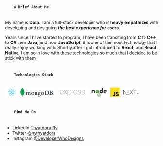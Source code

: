 <h4>
  <code>
    A Brief About Me
  </code>
</h4>

My name is **Dora**. I am a full-stack developer who is **heavy empathizes** with developing and designing __*the best experience for users*__.

Years since I have started to program, I have been transiting from **C** to **C++** to **C#** then **Java**, and now **JavaScript**, it is one of the most technology that I really enjoy working with. Shortly after I got introduced to **React**, and **React Native**, I am so in love with these technologies so much that I decided to be stick with them.

<h4>
  <code>
    Technologies Stack
  </code>
</h4>
<p>
  <img src="./static/react.png" height=30 hspace=0>
  <img src="./static/mongodb.png" height=30 hspace=4>
  <img src="./static/expressjs.png" height=30 hspace=4>
  <img src="./static/nodejs.png" height=30 hspace=4>
  <img src="./static/js.png" height=30 hspace=4>
  <img src="./static/nextjs.png" height=30 hspace=4>
</p>

<h4>
  <code>
    Find Me On
  </code>
</h4>

- LinkedIn <a href="https://www.linkedin.com/in/nythyatdora">Thyatdora Ny</a>
- Twitter <a href="https://www.twitter.com/nythyatdora">@nythyatdora</a>
- Instagram <a href="https://www.instagram.com/user/developerwhodesigns">@DeveloperWhoDesigns</a>
